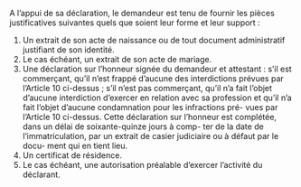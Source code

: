A l’appui de sa déclaration, le demandeur est tenu de fournir les pièces justificatives
suivantes quels que soient leur forme et leur support :
1) Un extrait de son acte de naissance ou de tout document administratif justifiant de son
identité.
2) Le cas échéant, un extrait de son acte de mariage.
3) Une déclaration sur l’honneur signée du demandeur et attestant :
s’il est commerçant, qu’il n’est frappé d’aucune des interdictions prévues par l’Article 10
ci-dessus ;
s’il n’est pas commerçant, qu’il n’a fait l’objet d’aucune interdiction d’exercer en relation
avec sa profession et qu’il n’a fait l’objet d’aucune condamnation pour les infractions pré-
vues par l’Article 10 ci-dessus.
Cette déclaration sur l’honneur est complétée, dans un délai de soixante-quinze jours à comp-
ter de la date de l’immatriculation, par un extrait de casier judiciaire ou à défaut par le docu-
ment qui en tient lieu.
4) Un certificat de résidence.
5) Le cas échéant, une autorisation préalable d’exercer l’activité du déclarant.